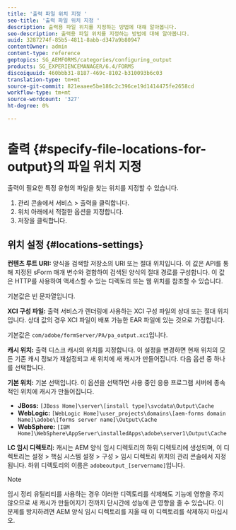 ```yaml
---
title: '출력 파일 위치 지정 '
seo-title: '출력 파일 위치 지정 '
description: 출력용 파일 위치를 지정하는 방법에 대해 알아봅니다.
seo-description: 출력용 파일 위치를 지정하는 방법에 대해 알아봅니다.
uuid: 3287274f-85b5-4811-8abb-d347a9b80947
contentOwner: admin
content-type: reference
geptopics: SG_AEMFORMS/categories/configuring_output
products: SG_EXPERIENCEMANAGER/6.4/FORMS
discoiquuid: 460bbb31-8187-469c-8102-b310093b6c03
translation-type: tm+mt
source-git-commit: 821eaaee5be186c2c396ce19d1414475fe2658cd
workflow-type: tm+mt
source-wordcount: '327'
ht-degree: 0%

---
```



# 출력 {#specify-file-locations-for-output}의 파일 위치 지정

출력이 필요한 특정 유형의 파일을 찾는 위치를 지정할 수 있습니다.

1. 관리 콘솔에서 서비스 > 출력을 클릭합니다.
1. 위치 아래에서 적절한 옵션을 지정합니다.
1. 저장을 클릭합니다.

## 위치 설정 {#locations-settings}

**컨텐츠 루트 URI:** 양식을 검색할 저장소의 URI 또는 절대 위치입니다. 이 값은 API를 통해 지정된 sForm 매개 변수와 결합하여 검색된 양식의 절대 경로를 구성합니다. 이 값은 HTTP를 사용하여 액세스할 수 있는 디렉토리 또는 웹 위치를 참조할 수 있습니다.

기본값은 빈 문자열입니다.

**XCI 구성 파일:** 출력 서비스가 렌더링에 사용하는 XCI 구성 파일의 상대 또는 절대 위치입니다. 상대 값의 경우 XCI 파일이 배포 가능한 EAR 파일에 있는 것으로 가정합니다.

기본값은 `com/adobe/formServer/PA/pa_output.xci`입니다.

**캐시 위치:** 출력 디스크 캐시의 위치를 지정합니다. 이 설정을 변경하면 현재 위치의 모든 기존 캐시 정보가 재설정되고 새 위치에 새 캐시가 만들어집니다. 다음 옵션 중 하나를 선택합니다.

**기본 위치:** 기본 선택입니다. 이 옵션을 선택하면 사용 중인 응용 프로그램 서버에 종속적인 위치에 캐시가 만들어집니다.

* **JBoss:** `[JBoss Home]\server\[install type]\svcdata\Output\Cache`
* **WebLogic:** `[WebLogic Home]\user_projects\domains\[aem-forms domain Name]\adobe\[forms server name]\Output\Cache`
* **WebSphere:** `[IBM Home]\WebSphere\AppServer\installedApps\adobe\server1\Output\Cache`

**LC 임시 디렉토리:** 캐시는 AEM 양식 임시 디렉토리의 하위 디렉토리에 생성되며, 이 디렉토리는 설정 > 핵심 시스템 설정 > 구성 > 임시 디렉토리 위치의 관리 콘솔에서 지정됩니다. 하위 디렉토리의 이름은 `adobeoutput_[servername]`입니다.

>[!NOTE]
>
>임시 정리 유틸리티를 사용하는 경우 이러한 디렉토리를 삭제해도 기능에 영향을 주지 않으므로 새 캐시가 만들어지기 전까지 단시간에 성능에 큰 영향을 줄 수 있습니다. 이 문제를 방지하려면 AEM 양식 임시 디렉토리를 지울 때 이 디렉토리를 삭제하지 마십시오.

